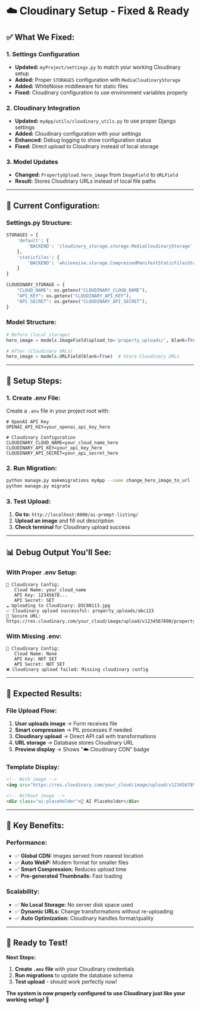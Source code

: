 # ☁️ Cloudinary Setup - Fixed & Ready

## ✅ **What We Fixed:**

### **1. Settings Configuration**
- **Updated:** `myProject/settings.py` to match your working Cloudinary setup
- **Added:** Proper `STORAGES` configuration with `MediaCloudinaryStorage`
- **Added:** WhiteNoise middleware for static files
- **Fixed:** Cloudinary configuration to use environment variables properly

### **2. Cloudinary Integration**
- **Updated:** `myApp/utils/cloudinary_utils.py` to use proper Django settings
- **Added:** Cloudinary configuration with your settings
- **Enhanced:** Debug logging to show configuration status
- **Fixed:** Direct upload to Cloudinary instead of local storage

### **3. Model Updates**
- **Changed:** `PropertyUpload.hero_image` from `ImageField` to `URLField`
- **Result:** Stores Cloudinary URLs instead of local file paths

---

## 🔧 **Current Configuration:**

### **Settings.py Structure:**
```python
STORAGES = {
    'default': {
        'BACKEND': 'cloudinary_storage.storage.MediaCloudinaryStorage',
    },
    'staticfiles': {
        'BACKEND': 'whitenoise.storage.CompressedManifestStaticFilesStorage',
    }
}

CLOUDINARY_STORAGE = {
    "CLOUD_NAME": os.getenv("CLOUDINARY_CLOUD_NAME"),
    "API_KEY": os.getenv("CLOUDINARY_API_KEY"),
    "API_SECRET": os.getenv("CLOUDINARY_API_SECRET"),
}
```

### **Model Structure:**
```python
# Before (local storage)
hero_image = models.ImageField(upload_to='property_uploads/', blank=True)

# After (Cloudinary URLs)
hero_image = models.URLField(blank=True)  # Store Cloudinary URLs
```

---

## 🚀 **Setup Steps:**

### **1. Create .env File:**
Create a `.env` file in your project root with:
```env
# OpenAI API Key
OPENAI_API_KEY=your_openai_api_key_here

# Cloudinary Configuration
CLOUDINARY_CLOUD_NAME=your_cloud_name_here
CLOUDINARY_API_KEY=your_api_key_here
CLOUDINARY_API_SECRET=your_api_secret_here
```

### **2. Run Migration:**
```bash
python manage.py makemigrations myApp --name change_hero_image_to_url
python manage.py migrate
```

### **3. Test Upload:**
1. **Go to:** `http://localhost:8000/ai-prompt-listing/`
2. **Upload an image** and fill out description
3. **Check terminal** for Cloudinary upload success

---

## 📊 **Debug Output You'll See:**

### **With Proper .env Setup:**
```
🔧 Cloudinary Config:
   Cloud Name: your_cloud_name
   API Key: 12345678...
   API Secret: SET
☁️ Uploading to Cloudinary: DSC08113.jpg
✅ Cloudinary upload successful: property_uploads/abc123
📎 Secure URL: https://res.cloudinary.com/your_cloud/image/upload/v1234567890/property_uploads/abc123.jpg
```

### **With Missing .env:**
```
🔧 Cloudinary Config:
   Cloud Name: None
   API Key: NOT SET
   API Secret: NOT SET
❌ Cloudinary upload failed: Missing cloudinary config
```

---

## 🎯 **Expected Results:**

### **File Upload Flow:**
1. **User uploads image** → Form receives file
2. **Smart compression** → PIL processes if needed
3. **Cloudinary upload** → Direct API call with transformations
4. **URL storage** → Database stores Cloudinary URL
5. **Preview display** → Shows "☁️ Cloudinary CDN" badge

### **Template Display:**
```html
<!-- With image -->
<img src="https://res.cloudinary.com/your_cloud/image/upload/v1234567890/property_uploads/abc123.jpg" alt="Property Preview">

<!-- Without image -->
<div class="ai-placeholder">🤖 AI Placeholder</div>
```

---

## 🔑 **Key Benefits:**

### **Performance:**
- ✅ **Global CDN:** Images served from nearest location
- ✅ **Auto WebP:** Modern format for smaller files
- ✅ **Smart Compression:** Reduces upload time
- ✅ **Pre-generated Thumbnails:** Fast loading

### **Scalability:**
- ✅ **No Local Storage:** No server disk space used
- ✅ **Dynamic URLs:** Change transformations without re-uploading
- ✅ **Auto Optimization:** Cloudinary handles format/quality

---

## 🎉 **Ready to Test!**

**Next Steps:**
1. **Create `.env` file** with your Cloudinary credentials
2. **Run migrations** to update the database schema
3. **Test upload** - should work perfectly now!

**The system is now properly configured to use Cloudinary just like your working setup! 🚀**

